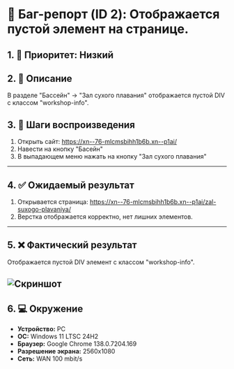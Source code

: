 # 🐞 Баг-репорт (ID 2): Отображается пустой элемент на странице.

## 1. 📌 Приоритет: Низкий

## 2. 📝 Описание  
В разделе "Бассейн" -> "Зал сухого плавания" отображается пустой DIV с клаcсом "workshop-info".

## 3. 🔁 Шаги воспроизведения  
1. Открыть сайт: https://xn--76-mlcmsbihh1b6b.xn--p1ai/
2. Навести на кнопку "Басейн"
3. В выпадающем меню нажать на кнопку "Зал сухого плавания" 
---

## 4. ✅ Ожидаемый результат  
1. Открывается страница: https://xn--76-mlcmsbihh1b6b.xn--p1ai/zal-suxogo-plavaniya/ 
2. Верстка отображается корректно, нет лишних элементов.
---

## 5. ❌ Фактический результат  
Отображается пустой DIV элемент с классом "workshop-info".

![Скриншот](https://i.imgur.com/bJsBWwG.png)
---

## 6. 💻 Окружение  
- **Устройство:** PC  
- **ОС:** Windows 11 LTSC 24H2  
- **Браузер:** Google Chrome 138.0.7204.169  
- **Разрешение экрана:** 2560x1080  
- **Сеть:** WAN 100 mbit/s